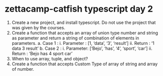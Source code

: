 # zettacamp-catfish typescript day 2

1. Create a new project, and install typescript. Do not use the project that was given by the courses. 
2. Create a function that accepts an array of union type number and string as parameter and return a string of combination of elements in parameters.
    a. Case 1 :
        i. Parameter : [1, ‘data’, ‘3’, ‘result’]
        ii. Return : ‘1 data 3 result’
    b. Case 2 : 
        i. Parameter: [‘Bejo’, ‘has’, ‘4’, ‘sport’, ‘car’]
        ii. Return : ‘Bejo has 4 sport car’
3. When to use array, tuple, and object?
4. Create a function that accepts Custom Type of array of string and array of number.
